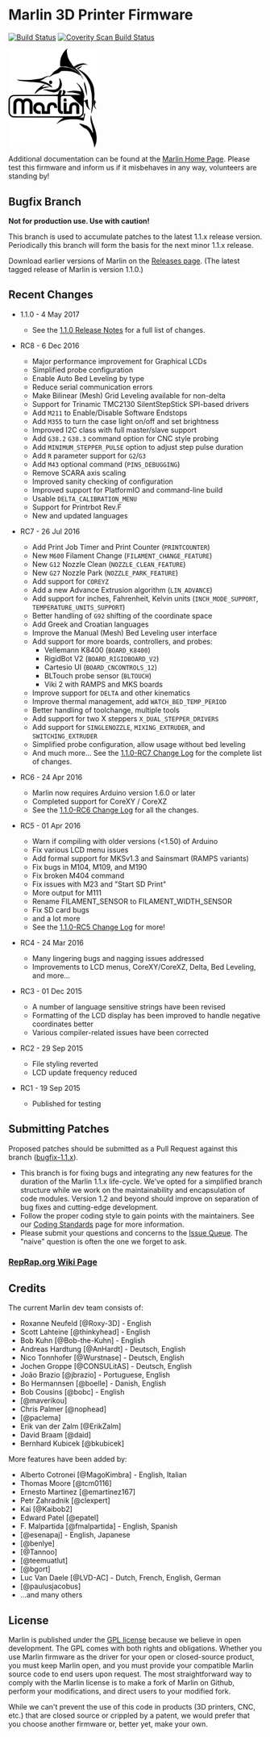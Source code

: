 # Marlin 3D Printer Firmware

[![Build Status](https://travis-ci.org/MarlinFirmware/Marlin.svg?branch=RCBugFix)](https://travis-ci.org/MarlinFirmware/Marlin)
[![Coverity Scan Build Status](https://scan.coverity.com/projects/2224/badge.svg)](https://scan.coverity.com/projects/2224)

<img align="top" width=175 src="buildroot/share/pixmaps/logo/marlin-250.png" />

Additional documentation can be found at the [Marlin Home Page](http://marlinfw.org/).
Please test this firmware and inform us if it misbehaves in any way, volunteers are standing by!

## Bugfix Branch

__Not for production use. Use with caution!__

This branch is used to accumulate patches to the latest 1.1.x release version. Periodically this branch will form the basis for the next minor 1.1.x release.

Download earlier versions of Marlin on the [Releases page](https://github.com/MarlinFirmware/Marlin/releases). (The latest tagged release of Marlin is version 1.1.0.)

## Recent Changes
- 1.1.0 - 4 May 2017
  - See the [1.1.0 Release Notes](https://github.com/MarlinFirmware/Marlin/releases/tag/1.1.0) for a full list of changes.

- RC8 - 6 Dec 2016
  - Major performance improvement for Graphical LCDs
  - Simplified probe configuration
  - Enable Auto Bed Leveling by type
  - Reduce serial communication errors
  - Make Bilinear (Mesh) Grid Leveling available for non-delta
  - Support for Trinamic TMC2130 SilentStepStick SPI-based drivers
  - Add `M211` to Enable/Disable Software Endstops
  - Add `M355` to turn the case light on/off and set brightness
  - Improved I2C class with full master/slave support
  - Add `G38.2` `G38.3` command option for CNC style probing
  - Add `MINIMUM_STEPPER_PULSE` option to adjust step pulse duration
  - Add `R` parameter support for `G2`/`G3`
  - Add `M43` optional command (`PINS_DEBUGGING`)
  - Remove SCARA axis scaling
  - Improved sanity checking of configuration
  - Improved support for PlatformIO and command-line build
  - Usable `DELTA_CALIBRATION_MENU`
  - Support for Printrbot Rev.F
  - New and updated languages

- RC7 - 26 Jul 2016
  - Add Print Job Timer and Print Counter (`PRINTCOUNTER`)
  - New `M600` Filament Change (`FILAMENT_CHANGE_FEATURE`)
  - New `G12` Nozzle Clean (`NOZZLE_CLEAN_FEATURE`)
  - New `G27` Nozzle Park (`NOZZLE_PARK_FEATURE`)
  - Add support for `COREYZ`
  - Add a new Advance Extrusion algorithm (`LIN_ADVANCE`)
  - Add support for inches, Fahrenheit, Kelvin units (`INCH_MODE_SUPPORT`, `TEMPERATURE_UNITS_SUPPORT`)
  - Better handling of `G92` shifting of the coordinate space
  - Add Greek and Croatian languages
  - Improve the Manual (Mesh) Bed Leveling user interface
  - Add support for more boards, controllers, and probes:
    - Vellemann K8400 (`BOARD_K8400`)
    - RigidBot V2 (`BOARD_RIGIDBOARD_V2`)
    - Cartesio UI (`BOARD_CNCONTROLS_12`)
    - BLTouch probe sensor (`BLTOUCH`)
    - Viki 2 with RAMPS and MKS boards
  - Improve support for `DELTA` and other kinematics
  - Improve thermal management, add `WATCH_BED_TEMP_PERIOD`
  - Better handling of toolchange, multiple tools
  - Add support for two X steppers `X_DUAL_STEPPER_DRIVERS`
  - Add support for `SINGLENOZZLE`, `MIXING_EXTRUDER`, and `SWITCHING_EXTRUDER`
  - Simplified probe configuration, allow usage without bed leveling
  - And much more… See the [1.1.0-RC7 Change Log](https://github.com/MarlinFirmware/Marlin/releases/tag/1.1.0-RC7) for the complete list of changes.

- RC6 - 24 Apr 2016
  - Marlin now requires Arduino version 1.6.0 or later
  - Completed support for CoreXY / CoreXZ
  - See the [1.1.0-RC6 Change Log](https://github.com/MarlinFirmware/Marlin/releases/tag/1.1.0-RC6) for all the changes.

- RC5 - 01 Apr 2016
  - Warn if compiling with older versions (<1.50) of Arduino
  - Fix various LCD menu issues
  - Add formal support for MKSv1.3 and Sainsmart (RAMPS variants)
  - Fix bugs in M104, M109, and M190
  - Fix broken M404 command
  - Fix issues with M23 and "Start SD Print"
  - More output for M111
  - Rename FILAMENT_SENSOR to FILAMENT_WIDTH_SENSOR
  - Fix SD card bugs
  - and a lot more
  - See the [1.1.0-RC5 Change Log](https://github.com/MarlinFirmware/Marlin/releases/tag/1.1.0-RC5) for more!

- RC4 - 24 Mar 2016
  - Many lingering bugs and nagging issues addressed
  - Improvements to LCD menus, CoreXY/CoreXZ, Delta, Bed Leveling, and more…

- RC3 - 01 Dec 2015
  - A number of language sensitive strings have been revised
  - Formatting of the LCD display has been improved to handle negative coordinates better
  - Various compiler-related issues have been corrected

- RC2 - 29 Sep 2015
  - File styling reverted
  - LCD update frequency reduced

- RC1 - 19 Sep 2015
  - Published for testing

## Submitting Patches

Proposed patches should be submitted as a Pull Request against this branch ([bugfix-1.1.x](https://github.com/MarlinFirmware/Marlin/tree/bugfix-1.1.x)).

- This branch is for fixing bugs and integrating any new features for the duration of the Marlin 1.1.x life-cycle. We've opted for a simplified branch structure while we work on the maintainability and encapsulation of code modules. Version 1.2 and beyond should improve on separation of bug fixes and cutting-edge development.
- Follow the proper coding style to gain points with the maintainers. See our [Coding Standards](http://marlinfw.org/docs/development/coding_standards.html) page for more information.
- Please submit your questions and concerns to the [Issue Queue](https://github.com/MarlinFirmware/Marlin/issues). The "naive" question is often the one we forget to ask.

### [RepRap.org Wiki Page](http://reprap.org/wiki/Marlin)

## Credits

The current Marlin dev team consists of:
 - Roxanne Neufeld [@Roxy-3D] - English
 - Scott Lahteine [@thinkyhead] - English
 - Bob Kuhn [@Bob-the-Kuhn] - English
 - Andreas Hardtung [@AnHardt] - Deutsch, English
 - Nico Tonnhofer [@Wurstnase] - Deutsch, English
 - Jochen Groppe [@CONSULitAS] - Deutsch, English
 - João Brazio [@jbrazio] - Portuguese, English
 - Bo Hermannsen [@boelle] - Danish, English
 - Bob Cousins [@bobc] - English
 - [@maverikou]
 - Chris Palmer [@nophead]
 - [@paclema]
 - Erik van der Zalm [@ErikZalm]
 - David Braam [@daid]
 - Bernhard Kubicek [@bkubicek]

More features have been added by:
 - Alberto Cotronei [@MagoKimbra] - English, Italian
 - Thomas Moore [@tcm0116]
 - Ernesto Martinez [@emartinez167]
 - Petr Zahradnik [@clexpert]
 - Kai [@Kaibob2]
 - Edward Patel [@epatel]
 - F. Malpartida [@fmalpartida] - English, Spanish
 - [@esenapaj] - English, Japanese
 - [@benlye]
 - [@Tannoo]
 - [@teemuatlut]
 - [@bgort]
 - Luc Van Daele [@LVD-AC] - Dutch, French, English, German
 - [@paulusjacobus]
 - ...and many others

## License

Marlin is published under the [GPL license](/LICENSE) because we believe in open development. The GPL comes with both rights and obligations. Whether you use Marlin firmware as the driver for your open or closed-source product, you must keep Marlin open, and you must provide your compatible Marlin source code to end users upon request. The most straightforward way to comply with the Marlin license is to make a fork of Marlin on Github, perform your modifications, and direct users to your modified fork.

While we can't prevent the use of this code in products (3D printers, CNC, etc.) that are closed source or crippled by a patent, we would prefer that you choose another firmware or, better yet, make your own.
